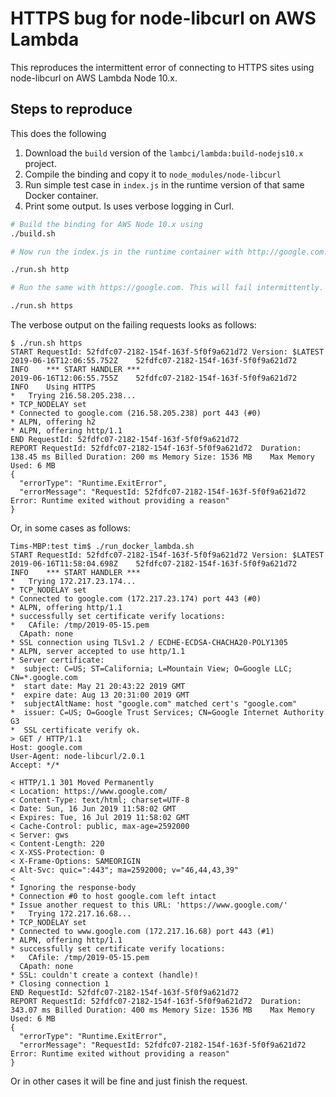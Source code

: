 # HTTPS bug for node-libcurl on AWS Lambda

This reproduces the intermittent error of connecting to HTTPS sites using node-libcurl on AWS Lambda Node 10.x.

## Steps to reproduce

This does the following

1. Download the `build` version of the `lambci/lambda:build-nodejs10.x` project.
2. Compile the binding and copy it to `node_modules/node-libcurl`
3. Run simple test case in `index.js` in the runtime version of that same Docker container.
4. Print some output. Is uses verbose logging in Curl.


```bash
# Build the binding for AWS Node 10.x using
./build.sh

# Now run the index.js in the runtime container with http://google.com. This will not fail.

./run.sh http

# Run the same with https://google.com. This will fail intermittently.

./run.sh https

```

The verbose output on the failing requests looks as follows:

```
$ ./run.sh https
START RequestId: 52fdfc07-2182-154f-163f-5f0f9a621d72 Version: $LATEST
2019-06-16T12:06:55.752Z	52fdfc07-2182-154f-163f-5f0f9a621d72	INFO	*** START HANDLER ***
2019-06-16T12:06:55.755Z	52fdfc07-2182-154f-163f-5f0f9a621d72	INFO	Using HTTPS
*   Trying 216.58.205.238...
* TCP_NODELAY set
* Connected to google.com (216.58.205.238) port 443 (#0)
* ALPN, offering h2
* ALPN, offering http/1.1
END RequestId: 52fdfc07-2182-154f-163f-5f0f9a621d72
REPORT RequestId: 52fdfc07-2182-154f-163f-5f0f9a621d72	Duration: 138.45 ms	Billed Duration: 200 ms	Memory Size: 1536 MB	Max Memory Used: 6 MB	
{
  "errorType": "Runtime.ExitError",
  "errorMessage": "RequestId: 52fdfc07-2182-154f-163f-5f0f9a621d72 Error: Runtime exited without providing a reason"
}

```

Or, in some cases as follows:

```
Tims-MBP:test tim$ ./run_docker_lambda.sh 
START RequestId: 52fdfc07-2182-154f-163f-5f0f9a621d72 Version: $LATEST
2019-06-16T11:58:04.698Z	52fdfc07-2182-154f-163f-5f0f9a621d72	INFO	*** START HANDLER ***
*   Trying 172.217.23.174...
* TCP_NODELAY set
* Connected to google.com (172.217.23.174) port 443 (#0)
* ALPN, offering http/1.1
* successfully set certificate verify locations:
*   CAfile: /tmp/2019-05-15.pem
  CApath: none
* SSL connection using TLSv1.2 / ECDHE-ECDSA-CHACHA20-POLY1305
* ALPN, server accepted to use http/1.1
* Server certificate:
*  subject: C=US; ST=California; L=Mountain View; O=Google LLC; CN=*.google.com
*  start date: May 21 20:43:22 2019 GMT
*  expire date: Aug 13 20:31:00 2019 GMT
*  subjectAltName: host "google.com" matched cert's "google.com"
*  issuer: C=US; O=Google Trust Services; CN=Google Internet Authority G3
*  SSL certificate verify ok.
> GET / HTTP/1.1
Host: google.com
User-Agent: node-libcurl/2.0.1
Accept: */*

< HTTP/1.1 301 Moved Permanently
< Location: https://www.google.com/
< Content-Type: text/html; charset=UTF-8
< Date: Sun, 16 Jun 2019 11:58:02 GMT
< Expires: Tue, 16 Jul 2019 11:58:02 GMT
< Cache-Control: public, max-age=2592000
< Server: gws
< Content-Length: 220
< X-XSS-Protection: 0
< X-Frame-Options: SAMEORIGIN
< Alt-Svc: quic=":443"; ma=2592000; v="46,44,43,39"
< 
* Ignoring the response-body
* Connection #0 to host google.com left intact
* Issue another request to this URL: 'https://www.google.com/'
*   Trying 172.217.16.68...
* TCP_NODELAY set
* Connected to www.google.com (172.217.16.68) port 443 (#1)
* ALPN, offering http/1.1
* successfully set certificate verify locations:
*   CAfile: /tmp/2019-05-15.pem
  CApath: none
* SSL: couldn't create a context (handle)!
* Closing connection 1
END RequestId: 52fdfc07-2182-154f-163f-5f0f9a621d72
REPORT RequestId: 52fdfc07-2182-154f-163f-5f0f9a621d72	Duration: 343.07 ms	Billed Duration: 400 ms	Memory Size: 1536 MB	Max Memory Used: 6 MB	
{
  "errorType": "Runtime.ExitError",
  "errorMessage": "RequestId: 52fdfc07-2182-154f-163f-5f0f9a621d72 Error: Runtime exited without providing a reason"
}
```

Or in other cases it will be fine and just finish the request.